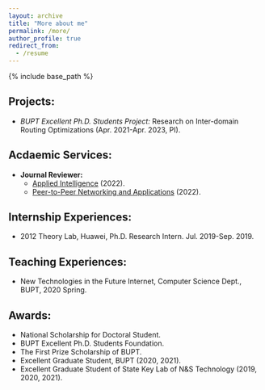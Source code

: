 ```yaml
---
layout: archive
title: "More about me"
permalink: /more/
author_profile: true
redirect_from:
  - /resume
---
```


{% include base_path %}

## Projects:
  - *BUPT Excellent Ph.D. Students Project:* Research on Inter-domain Routing Optimizations (Apr. 2021-Apr. 2023, PI).

## Acdaemic Services:
  - **Journal Reviewer:** 
      - [Applied Intelligence](https://www.springer.com/journal/10489/) (2022).
      - [Peer-to-Peer Networking and Applications](https://www.springer.com/journal/12083) (2022).

## Internship Experiences:
  - 2012 Theory Lab, Huawei, Ph.D. Research Intern. Jul. 2019-Sep. 2019.

## Teaching Experiences:
  - New Technologies in the Future Internet, Computer Science Dept., BUPT, 2020 Spring.
  
## Awards:
  - National Scholarship for Doctoral Student.
  - BUPT Excellent Ph.D. Students Foundation.
  - The First Prize Scholarship of BUPT.
  - Excellent Graduate Student, BUPT (2020, 2021).
  - Excellent Graduate Student of State Key Lab of N&S Technology (2019, 2020, 2021).
